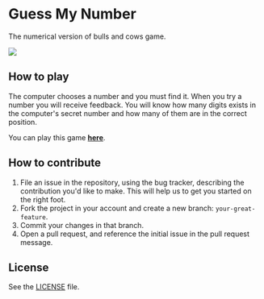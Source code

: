 Guess My Number
===============
The numerical version of bulls and cows game.

[![][2]][1]

## How to play
The computer chooses a number and you must find it. When you try a number you
will receive feedback. You will know how many digits exists in the computer's
secret number and how many of them are in the correct position.

You can play this game [**here**][1].

## How to contribute
1. File an issue in the repository, using the bug tracker, describing the
   contribution you'd like to make. This will help us to get you started on the
   right foot.
2. Fork the project in your account and create a new branch:
   `your-great-feature`.
3. Commit your changes in that branch.
4. Open a pull request, and reference the initial issue in the pull request
   message.

## License
See the [LICENSE](./LICENSE) file.

  [1]: http://ghitab.github.io/guess-my-number
  [2]: http://i.imgur.com/vfsRtCY.jpg

